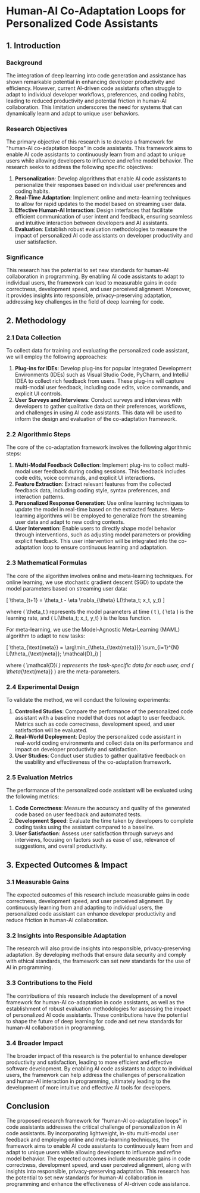 # Human-AI Co-Adaptation Loops for Personalized Code Assistants

## 1. Introduction

### Background

The integration of deep learning into code generation and assistance has shown remarkable potential in enhancing developer productivity and efficiency. However, current AI-driven code assistants often struggle to adapt to individual developer workflows, preferences, and coding habits, leading to reduced productivity and potential friction in human-AI collaboration. This limitation underscores the need for systems that can dynamically learn and adapt to unique user behaviors.

### Research Objectives

The primary objective of this research is to develop a framework for "human-AI co-adaptation loops" in code assistants. This framework aims to enable AI code assistants to continuously learn from and adapt to unique users while allowing developers to influence and refine model behavior. The research seeks to address the following specific objectives:

1. **Personalization**: Develop algorithms that enable AI code assistants to personalize their responses based on individual user preferences and coding habits.
2. **Real-Time Adaptation**: Implement online and meta-learning techniques to allow for rapid updates to the model based on streaming user data.
3. **Effective Human-AI Interaction**: Design interfaces that facilitate efficient communication of user intent and feedback, ensuring seamless and intuitive interaction between developers and AI assistants.
4. **Evaluation**: Establish robust evaluation methodologies to measure the impact of personalized AI code assistants on developer productivity and user satisfaction.

### Significance

This research has the potential to set new standards for human-AI collaboration in programming. By enabling AI code assistants to adapt to individual users, the framework can lead to measurable gains in code correctness, development speed, and user perceived alignment. Moreover, it provides insights into responsible, privacy-preserving adaptation, addressing key challenges in the field of deep learning for code.

## 2. Methodology

### 2.1 Data Collection

To collect data for training and evaluating the personalized code assistant, we will employ the following approaches:

1. **Plug-ins for IDEs**: Develop plug-ins for popular Integrated Development Environments (IDEs) such as Visual Studio Code, PyCharm, and IntelliJ IDEA to collect rich feedback from users. These plug-ins will capture multi-modal user feedback, including code edits, voice commands, and explicit UI controls.
2. **User Surveys and Interviews**: Conduct surveys and interviews with developers to gather qualitative data on their preferences, workflows, and challenges in using AI code assistants. This data will be used to inform the design and evaluation of the co-adaptation framework.

### 2.2 Algorithmic Steps

The core of the co-adaptation framework involves the following algorithmic steps:

1. **Multi-Modal Feedback Collection**: Implement plug-ins to collect multi-modal user feedback during coding sessions. This feedback includes code edits, voice commands, and explicit UI interactions.
2. **Feature Extraction**: Extract relevant features from the collected feedback data, including coding style, syntax preferences, and interaction patterns.
3. **Personalized Response Generation**: Use online learning techniques to update the model in real-time based on the extracted features. Meta-learning algorithms will be employed to generalize from the streaming user data and adapt to new coding contexts.
4. **User Intervention**: Enable users to directly shape model behavior through interventions, such as adjusting model parameters or providing explicit feedback. This user intervention will be integrated into the co-adaptation loop to ensure continuous learning and adaptation.

### 2.3 Mathematical Formulas

The core of the algorithm involves online and meta-learning techniques. For online learning, we use stochastic gradient descent (SGD) to update the model parameters based on streaming user data:

\[
\theta_{t+1} = \theta_t - \eta \nabla_{\theta} L(\theta_t; x_t, y_t)
\]

where \( \theta_t \) represents the model parameters at time \( t \), \( \eta \) is the learning rate, and \( L(\theta_t; x_t, y_t) \) is the loss function.

For meta-learning, we use the Model-Agnostic Meta-Learning (MAML) algorithm to adapt to new tasks:

\[
\theta_{\text{meta}} = \arg\min_{\theta_{\text{meta}}} \sum_{i=1}^{N} L(\theta_{\text{meta}}; \mathcal{D}_i)
\]

where \( \mathcal{D}_i \) represents the task-specific data for each user, and \( \theta_{\text{meta}} \) are the meta-parameters.

### 2.4 Experimental Design

To validate the method, we will conduct the following experiments:

1. **Controlled Studies**: Compare the performance of the personalized code assistant with a baseline model that does not adapt to user feedback. Metrics such as code correctness, development speed, and user satisfaction will be evaluated.
2. **Real-World Deployment**: Deploy the personalized code assistant in real-world coding environments and collect data on its performance and impact on developer productivity and satisfaction.
3. **User Studies**: Conduct user studies to gather qualitative feedback on the usability and effectiveness of the co-adaptation framework.

### 2.5 Evaluation Metrics

The performance of the personalized code assistant will be evaluated using the following metrics:

1. **Code Correctness**: Measure the accuracy and quality of the generated code based on user feedback and automated tests.
2. **Development Speed**: Evaluate the time taken by developers to complete coding tasks using the assistant compared to a baseline.
3. **User Satisfaction**: Assess user satisfaction through surveys and interviews, focusing on factors such as ease of use, relevance of suggestions, and overall productivity.

## 3. Expected Outcomes & Impact

### 3.1 Measurable Gains

The expected outcomes of this research include measurable gains in code correctness, development speed, and user perceived alignment. By continuously learning from and adapting to individual users, the personalized code assistant can enhance developer productivity and reduce friction in human-AI collaboration.

### 3.2 Insights into Responsible Adaptation

The research will also provide insights into responsible, privacy-preserving adaptation. By developing methods that ensure data security and comply with ethical standards, the framework can set new standards for the use of AI in programming.

### 3.3 Contributions to the Field

The contributions of this research include the development of a novel framework for human-AI co-adaptation in code assistants, as well as the establishment of robust evaluation methodologies for assessing the impact of personalized AI code assistants. These contributions have the potential to shape the future of deep learning for code and set new standards for human-AI collaboration in programming.

### 3.4 Broader Impact

The broader impact of this research is the potential to enhance developer productivity and satisfaction, leading to more efficient and effective software development. By enabling AI code assistants to adapt to individual users, the framework can help address the challenges of personalization and human-AI interaction in programming, ultimately leading to the development of more intuitive and effective AI tools for developers.

## Conclusion

The proposed research framework for "human-AI co-adaptation loops" in code assistants addresses the critical challenge of personalization in AI code assistants. By incorporating lightweight, in-situ multi-modal user feedback and employing online and meta-learning techniques, the framework aims to enable AI code assistants to continuously learn from and adapt to unique users while allowing developers to influence and refine model behavior. The expected outcomes include measurable gains in code correctness, development speed, and user perceived alignment, along with insights into responsible, privacy-preserving adaptation. This research has the potential to set new standards for human-AI collaboration in programming and enhance the effectiveness of AI-driven code assistance.
